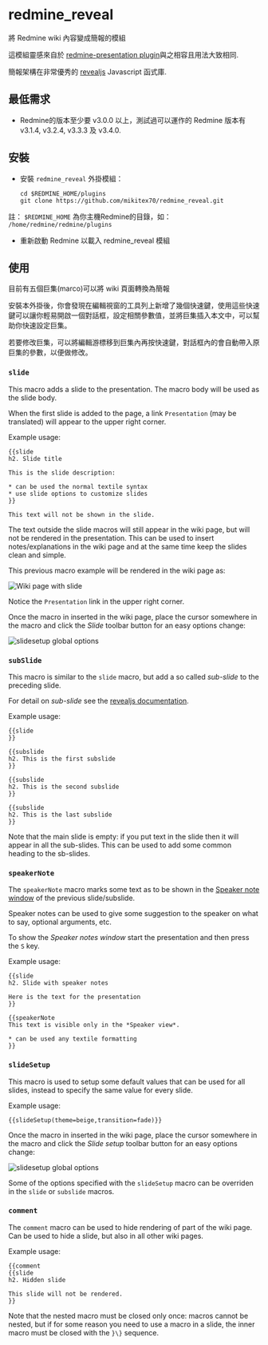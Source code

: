# redmine_reveal
將 Redmine wiki 內容變成簡報的模組

這模組靈感來自於 [redmine-presentation plugin](https://github.com/florentsolt/redmine-presentation)與之相容且用法大致相同.

簡報架構在非常優秀的 [revealjs](https://github.com/hakimel/reveal.js/) Javascript 函式庫.

## 最低需求

- Redmine的版本至少要 v3.0.0 以上，測試過可以運作的 Redmine 版本有 v3.1.4, v3.2.4, v3.3.3 及 v3.4.0.

## 安裝

- 安裝 `redmine_reveal` 外掛模組：

      cd $REDMINE_HOME/plugins
      git clone https://github.com/mikitex70/redmine_reveal.git

註： `$REDMINE_HOME` 為你主機Redmine的目錄，如： `/home/redmine/redmine/plugins`

- 重新啟動 Redmine 以載入 redmine_reveal 模組

## 使用

目前有五個巨集(marco)可以將 wiki 頁面轉換為簡報

安裝本外掛後，你會發現在編輯視窗的工具列上新增了幾個快速鍵，使用這些快速鍵可以讓你輕易開啟一個對話框，設定相關參數值，並將巨集插入本文中，可以幫助你快速設定巨集。

若要修改巨集，可以將編輯游標移到巨集內再按快速鍵，對話框內的會自動帶入原巨集的參數，以便做修改。

### `slide`

This macro adds a slide to the presentation. The macro body will be used as the slide body.

When the first slide is added to the page, a link `Presentation` (may be translated) will appear to the upper right corner.

Example usage:

    {{slide
    h2. Slide title

    This is the slide description:

    * can be used the normal textile syntax
    * use slide options to customize slides
    }}

    This text will not be shown in the slide.

The text outside the slide macros will still appear in the wiki page, but will not be rendered in the presentation. This can be used to insert notes/explanations in the wiki page and at the same time keep the slides clean and simple.

This previous macro example will be rendered in the wiki page as:

![Wiki page with slide](wiki_page_with_slide.png)


Notice the `Presentation` link in the upper right corner.

Once the macro in inserted in the wiki page, place the cursor somewhere in the macro and click the *Slide* toolbar button for an easy options change:

![slidesetup global options](slide_dialog_general.png)


### `subSlide`

This macro is similar to the `slide` macro, but add a so called *sub-slide* to the preceding slide.

For detail on *sub-slide* see the [revealjs documentation](https://github.com/hakimel/reveal.js/).

Example usage:

    {{slide
    }}

    {{subslide
    h2. This is the first subslide
    }}

    {{subslide
    h2. This is the second subslide
    }}

    {{subslide
    h2. This is the last subslide
    }}

Note that the main slide is empty: if you put text in the slide then it will appear in all the sub-slides. This can be used to add some common heading to the sb-slides.

### `speakerNote`

The `speakerNote` macro marks some text as to be shown in the [Speaker note window](https://github.com/hakimel/reveal.js/#speaker-notes) of the previous slide/subslide.

Speaker notes can be used to give some suggestion to the speaker on what to say, optional arguments, etc.

To show the *Speaker notes window* start the presentation and then press the `S` key.

Example usage:

    {{slide
    h2. Slide with speaker notes

    Here is the text for the presentation
    }}

    {{speakerNote
    This text is visible only in the *Speaker view*.

    * can be used any textile formatting
    }}


### `slideSetup`

This macro is used to setup some default values that can be used for all slides, instead to specify the same value for every slide.

Example usage:

    {{slideSetup(theme=beige,transition=fade)}}

Once the macro in inserted in the wiki page, place the cursor somewhere in the macro and click the *Slide setup* toolbar button for an easy options change:

![slidesetup global options](slidesetup_dialog_global.png)

Some of the options specified with the `slideSetup` macro can be overriden in the `slide` or `subslide` macros.


### `comment`

The `comment` macro can be used to hide rendering of part of the wiki page. Can be used to hide a slide, but also in all other wiki pages.

Example usage:

    {{comment
    {{slide
    h2. Hidden slide

    This slide will not be rendered.
    }}

Note that the nested macro must be closed only once: macros cannot be nested, but if for some reason you need to use a macro in a slide, the inner macro must be closed with the `}\}` sequence.
